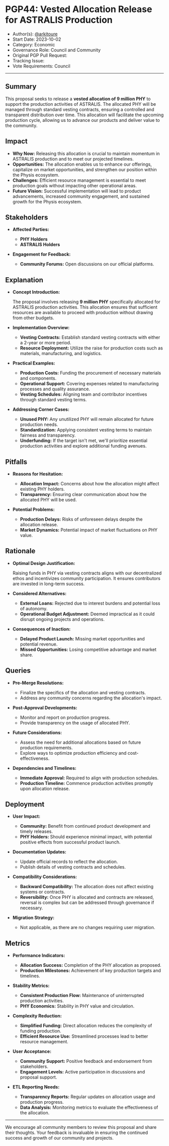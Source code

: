 # PGP44: Vested Allocation Release for ASTRALIS Production

- Author(s): [@arkitoure](https://github.com/arkitoure)
- Start Date: 2023-10-02
- Category: Economic
- Governance Role: Council and Community
- Original PGP Pull Request: <!-- leave empty; maintainer will provide ID -->
- Tracking Issue: <!-- leave empty; maintainer will create discussion issue -->
- Vote Requirements: Council

---

## Summary

This proposal seeks to release a **vested allocation of 9 million PHY** to support the production activities of ASTRALIS. The allocated PHY will be managed through standard vesting contracts, ensuring a controlled and transparent distribution over time. This allocation will facilitate the upcoming production cycle, allowing us to advance our products and deliver value to the community.

## Impact

- **Why Now:** Releasing this allocation is crucial to maintain momentum in ASTRALIS production and to meet our projected timelines.
- **Opportunities:** The allocation enables us to enhance our offerings, capitalize on market opportunities, and strengthen our position within the Physis ecosystem.
- **Challenges:** Efficient resource management is essential to meet production goals without impacting other operational areas.
- **Future Vision:** Successful implementation will lead to product advancements, increased community engagement, and sustained growth for the Physis ecosystem.

## Stakeholders

- **Affected Parties:**
  - **PHY Holders**
  - **ASTRALIS Holders**

- **Engagement for Feedback:**
  - **Community Forums:** Open discussions on our official platforms.

## Explanation

- **Concept Introduction:**

  The proposal involves releasing **9 million PHY** specifically allocated for ASTRALIS production activities. This allocation ensures that sufficient resources are available to proceed with production without drawing from other budgets.

- **Implementation Overview:**

  - **Vesting Contracts:** Establish standard vesting contracts with either a 2-year or more period.
  - **Resource Deployment:** Utilize the raise for production costs such as materials, manufacturing, and logistics.

- **Practical Examples:**

  - **Production Costs:** Funding the procurement of necessary materials and components.
  - **Operational Support:** Covering expenses related to manufacturing processes and quality assurance.
  - **Vesting Schedules:** Aligning team and contributor incentives through standard vesting terms.

- **Addressing Corner Cases:**

  - **Unused PHY:** Any unutilized PHY will remain allocated for future production needs.
  - **Standardization:** Applying consistent vesting terms to maintain fairness and transparency.
  - **Underfunding:** If the target isn't met, we'll prioritize essential production activities and explore additional funding avenues.

## Pitfalls

- **Reasons for Hesitation:**

  - **Allocation Impact:** Concerns about how the allocation might affect existing PHY holders.
  - **Transparency:** Ensuring clear communication about how the allocated PHY will be used.

- **Potential Problems:**

  - **Production Delays:** Risks of unforeseen delays despite the allocation release.
  - **Market Dynamics:** Potential impact of market fluctuations on PHY value.

## Rationale

- **Optimal Design Justification:**

  Raising funds in PHY via vesting contracts aligns with our decentralized ethos and incentivizes community participation. It ensures contributors are invested in long-term success.

- **Considered Alternatives:**

  - **External Loans:** Rejected due to interest burdens and potential loss of autonomy.
  - **Operational Budget Adjustment:** Deemed impractical as it could disrupt ongoing projects and operations.

- **Consequences of Inaction:**

  - **Delayed Product Launch:** Missing market opportunities and potential revenue.
  - **Missed Opportunities:** Losing competitive advantage and market share.

## Queries

- **Pre-Merge Resolutions:**

  - Finalize the specifics of the allocation and vesting contracts.
  - Address any community concerns regarding the allocation's impact.

- **Post-Approval Developments:**

  - Monitor and report on production progress.
  - Provide transparency on the usage of allocated PHY.

- **Future Considerations:**

  - Assess the need for additional allocations based on future production requirements.
  - Explore ways to optimize production efficiency and cost-effectiveness.

- **Dependencies and Timelines:**

  - **Immediate Approval:** Required to align with production schedules.
  - **Production Timeline:** Commence production activities promptly upon allocation release.

## Deployment

- **User Impact:**

  - **Community:** Benefit from continued product development and timely releases.
  - **PHY Holders:** Should experience minimal impact, with potential positive effects from successful product launch.

- **Documentation Updates:**

  - Update official records to reflect the allocation.
  - Publish details of vesting contracts and schedules.

- **Compatibility Considerations:**

  - **Backward Compatibility:** The allocation does not affect existing systems or contracts.
  - **Reversibility:** Once PHY is allocated and contracts are released, reversal is complex but can be addressed through governance if necessary.

- **Migration Strategy:**

  - Not applicable, as there are no changes requiring user migration.

## Metrics

- **Performance Indicators:**

  - **Allocation Success:** Completion of the PHY allocation as proposed.
  - **Production Milestones:** Achievement of key production targets and timelines.

- **Stability Metrics:**

  - **Consistent Production Flow:** Maintenance of uninterrupted production activities.
  - **PHY Economics:** Stability in PHY value and circulation.

- **Complexity Reduction:**

  - **Simplified Funding:** Direct allocation reduces the complexity of funding production.
  - **Efficient Resource Use:** Streamlined processes lead to better resource management.

- **User Acceptance:**

  - **Community Support:** Positive feedback and endorsement from stakeholders.
  - **Engagement Levels:** Active participation in discussions and proposal support.

- **ETL Reporting Needs:**

  - **Transparency Reports:** Regular updates on allocation usage and production progress.
  - **Data Analysis:** Monitoring metrics to evaluate the effectiveness of the allocation.

---

We encourage all community members to review this proposal and share their thoughts. Your feedback is invaluable in ensuring the continued success and growth of our community and projects.
